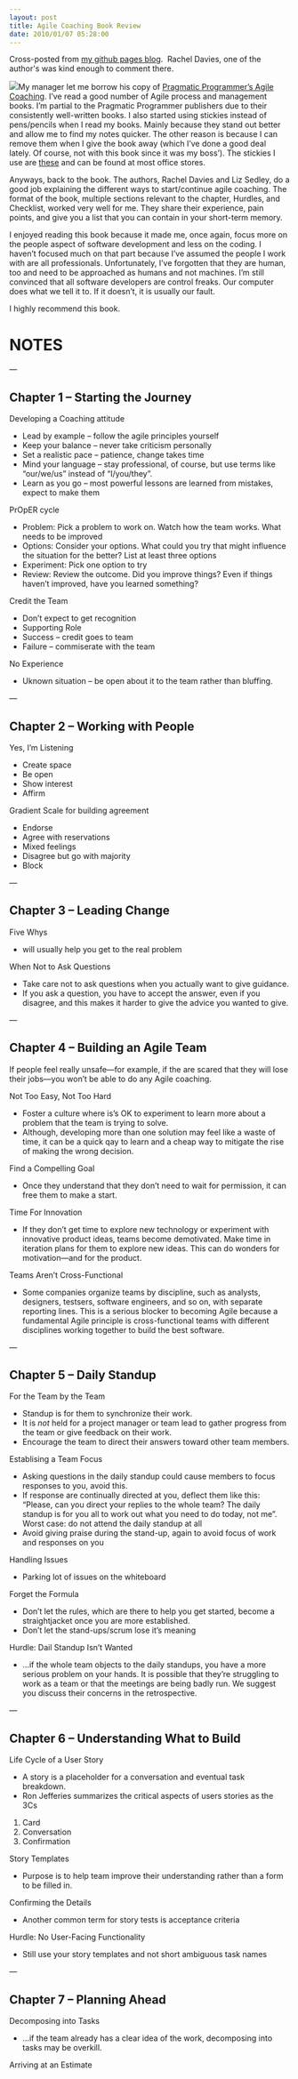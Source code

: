 ```yaml
---
layout: post
title: Agile Coaching Book Review
date: 2010/01/07 05:28:00
---
```


Cross-posted from [my github pages blog](http://blog.jasonmeridth.com).  Rachel Davies, one of the author's was kind enough to comment there.

![](http://pragprog.com/images/covers/original/sdcoach.jpg)My manager let me borrow his copy of [Pragmatic Programmer’s Agile Coaching](http://pragprog.com/titles/sdcoach/agile-coaching). I’ve read a good number of Agile process and management books. I’m partial to the Pragmatic Programmer publishers due to their consistently well-written books. I also started using stickies instead of pens/pencils when I read my books. Mainly because they stand out better and allow me to find my notes quicker. The other reason is because I can remove them when I give the book away (which I’ve done a good deal lately. Of course, not with this book since it was my boss’). The stickies I use are [these](http://www.3m.com/us/office/postit/products/prod_ft_pgm.html) and can be found at most office stores.

Anyways, back to the book. The authors, Rachel Davies and Liz Sedley, do a good job explaining the different ways to start/continue agile coaching. The format of the book, multiple sections relevant to the chapter, Hurdles, and Checklist, worked very well for me. They share their experience, pain points, and give you a list that you can contain in your short-term memory.

I enjoyed reading this book because it made me, once again, focus more on the people aspect of software development and less on the coding. I haven’t focused much on that part because I’ve assumed the people I work with are all professionals. Unfortunately, I’ve forgotten that they are human, too and need to be approached as humans and not machines. I’m still convinced that all software developers are control freaks. Our computer does what we tell it to. If it doesn’t, it is usually our fault.

I highly recommend this book.

# NOTES

—

## Chapter 1 – Starting the Journey

Developing a Coaching attitude

  * Lead by example – follow the agile principles yourself
  * Keep your balance – never take criticism personally
  * Set a realistic pace – patience, change takes time
  * Mind your language – stay professional, of course, but use terms like “our/we/us” instead of “I/you/they”.
  * Learn as you go – most powerful lessons are learned from mistakes, expect to make them

PrOpER cycle

  * Problem: Pick a problem to work on. Watch how the team works. What needs to be improved
  * Options: Consider your options. What could you try that might influence the situation for the better? List at least three options
  * Experiment: Pick one option to try
  * Review: Review the outcome. Did you improve things? Even if things haven’t improved, have you learned something?

Credit the Team

  * Don’t expect to get recognition
  * Supporting Role
  * Success – credit goes to team
  * Failure – commiserate with the team

No Experience

  * Uknown situation – be open about it to the team rather than bluffing.

—

## Chapter 2 – Working with People

Yes, I’m Listening

  * Create space
  * Be open
  * Show interest
  * Affirm

Gradient Scale for building agreement

  * Endorse
  * Agree with reservations
  * Mixed feelings
  * Disagree but go with majority
  * Block

—

## Chapter 3 – Leading Change

Five Whys

  * will usually help you get to the real problem

When Not to Ask Questions

  * Take care not to ask questions when you actually want to give guidance.
  * If you ask a question, you have to accept the answer, even if you disagree, and this makes it harder to give the advice you wanted to give.

—

## Chapter 4 – Building an Agile Team

If people feel really unsafe—for example, if the are scared that they will lose their jobs—you won’t be able to do any Agile coaching.

Not Too Easy, Not Too Hard

  * Foster a culture where is’s OK to experiment to learn more about a problem that the team is trying to solve.
  * Although, developing more than one solution may feel like a waste of time, it can be a quick qay to learn and a cheap way to mitigate the rise of making the wrong decision.

Find a Compelling Goal

  * Once they understand that they don’t need to wait for permission, it can free them to make a start.

Time For Innovation

  * If they don’t get time to explore new technology or experiment with innovative product ideas, teams become demotivated. Make time in iteration plans for them to explore new ideas. This can do wonders for motivation—and for the product.

Teams Aren’t Cross-Functional

  * Some companies organize teams by discipline, such as analysts, designers, testsers, software engineers, and so on, with separate reporting lines. This is a serious blocker to becoming Agile because a fundamental Agile principle is cross-functional teams with different disciplines working together to build the best software.

—

## Chapter 5 – Daily Standup

For the Team by the Team

  * Standup is for them to synchronize their work.
  * It is _not_ held for a project manager or team lead to gather progress from the team or give feedback on their work.
  * Encourage the team to direct their answers toward other team members.

Establising a Team Focus

  * Asking questions in the daily standup could cause members to focus responses to you, avoid this.
  * If response are continually directed at you, deflect them like this: “Please, can you direct your replies to the whole team? The daily standup is for you all to work out what you need to do today, not me”. Worst case: do not attend the daily standup at all
  * Avoid giving praise during the stand-up, again to avoid focus of work and responses on you

Handling Issues

  * Parking lot of issues on the whiteboard

Forget the Formula

  * Don’t let the rules, which are there to help you get started, become a straightjacket once you are more established.
  * Don’t let the stand-ups/scrum lose it’s meaning

Hurdle: Dail Standup Isn’t Wanted

  * …if the whole team objects to the daily standups, you have a more serious problem on your hands. It is possible that they’re struggling to work as a team or that the meetings are being badly run. We suggest you discuss their concerns in the retrospective.

—

## Chapter 6 – Understanding What to Build

Life Cycle of a User Story

  * A story is a placeholder for a conversation and eventual task breakdown.
  * Ron Jefferies summarizes the critical aspects of users stories as the 3Cs
  1. Card
  2. Conversation
  3. Confirmation

Story Templates

  * Purpose is to help team improve their understanding rather than a form to be filled in.

Confirming the Details

  * Another common term for story tests is acceptance criteria

Hurdle: No User-Facing Functionality

  * Still use your story templates and not short ambiguous task names

—

## Chapter 7 – Planning Ahead

Decomposing into Tasks

  * …if the team already has a clear idea of the work, decomposing into tasks may be overkill.

Arriving at an Estimate
